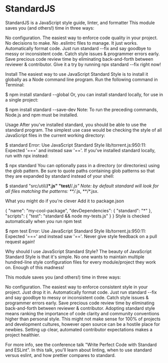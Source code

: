 # StandardJS

StandardJS is a JavaScript style guide, linter, and formatter
This module saves you (and others!) time in three ways:

No configuration. The easiest way to enforce code quality in your project. No decisions to make. No .eslintrc files to manage. It just works.
Automatically format code. Just run standard --fix and say goodbye to messy or inconsistent code.
Catch style issues & programmer errors early. Save precious code review time by eliminating back-and-forth between reviewer & contributor.
Give it a try by running npx standard --fix right now!

Install
The easiest way to use JavaScript Standard Style is to install it globally as a Node command line program. Run the following command in Terminal:

$ npm install standard --global
Or, you can install standard locally, for use in a single project:

$ npm install standard --save-dev
Note: To run the preceding commands, Node.js and npm must be installed.

Usage
After you've installed standard, you should be able to use the standard program. The simplest use case would be checking the style of all JavaScript files in the current working directory:

$ standard
Error: Use JavaScript Standard Style
  lib/torrent.js:950:11: Expected '===' and instead saw '=='.
If you've installed standard locally, run with npx instead:

$ npx standard
You can optionally pass in a directory (or directories) using the glob pattern. Be sure to quote paths containing glob patterns so that they are expanded by standard instead of your shell:

$ standard "src/util/**/*.js" "test/**/*.js"
Note: by default standard will look for all files matching the patterns: **/*.js, **/*.jsx.

What you might do if you're clever
Add it to package.json

{
  "name": "my-cool-package",
  "devDependencies": {
    "standard": "*"
  },
  "scripts": {
    "test": "standard && node my-tests.js"
  }
}
Style is checked automatically when you run npm test

$ npm test
Error: Use JavaScript Standard Style
  lib/torrent.js:950:11: Expected '===' and instead saw '=='.
Never give style feedback on a pull request again!

Why should I use JavaScript Standard Style?
The beauty of JavaScript Standard Style is that it's simple. No one wants to maintain multiple hundred-line style configuration files for every module/project they work on. Enough of this madness!

This module saves you (and others!) time in three ways:

No configuration. The easiest way to enforce consistent style in your project. Just drop it in.
Automatically format code. Just run standard --fix and say goodbye to messy or inconsistent code.
Catch style issues & programmer errors early. Save precious code review time by eliminating back-and-forth between reviewer & contributor.
Adopting standard style means ranking the importance of code clarity and community conventions higher than personal style. This might not make sense for 100% of projects and development cultures, however open source can be a hostile place for newbies. Setting up clear, automated contributor expectations makes a project healthier.

For more info, see the conference talk "Write Perfect Code with Standard and ESLint". In this talk, you'll learn about linting, when to use standard versus eslint, and how prettier compares to standard.
